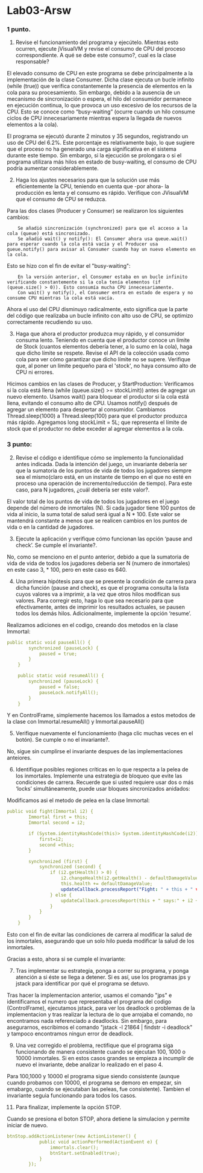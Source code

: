 # Lab03-Arsw

### 1 punto. 

1. Revise el funcionamiento del programa y ejecútelo. Mientras esto ocurren, ejecute jVisualVM y revise el consumo de CPU del proceso correspondiente. A qué se debe este consumo?, cual es la clase responsable?

El elevado consumo de CPU en este programa se debe principalmente a la implementación de la clase Consumer. Dicha clase ejecuta un bucle infinito (while (true)) que verifica constantemente 
la presencia de elementos en la cola para su procesamiento. Sin embargo, debido a la ausencia de un mecanismo de sincronización o espera, el hilo del consumidor permanece en ejecución continua, 
lo que provoca un uso excesivo de los recursos de la CPU. Esto se conoce como “busy-waiting” (ocurre cuando un hilo consume ciclos de CPU innecesariamente mientras espera la llegada de nuevos elementos a la cola).



El programa se ejecutó durante 2 minutos y 35 segundos, registrando un uso de CPU del 6.2%. Este porcentaje es relativamente bajo, lo que sugiere que el proceso no ha generado una carga 
significativa en el sistema durante este tiempo. Sin embargo, si la ejecución se prolongara o si el programa utilizara más hilos en estado de busy-waiting, el consumo de CPU podría aumentar considerablemente.


2. Haga los ajustes necesarios para que la solución use más eficientemente la CPU, teniendo en cuenta que -por ahora- la producción es lenta y el consumo es rápido. 
Verifique con JVisualVM que el consumo de CPU se reduzca.


Para las dos clases (Producer y Consumer) se realizaron los siguientes cambios:
 
        Se añadió sincronización (synchronized) para que el acceso a la cola (queue) está sincronizado.
        Se añadió wait() y notify(): El Consumer ahora usa queue.wait() para esperar cuando la cola está vacía y el Producer usa queue.notify() para avisar al Consumer cuando hay un nuevo elemento en la cola.

Esto se hizo con el fin de evitar el "busy-waiting":

        En la versión anterior, el Consumer estaba en un bucle infinito verificando constantemente si la cola tenía elementos (if (queue.size() > 0)). Esto consumía mucha CPU innecesariamente.
        Con wait() y notify(), el Consumer entra en estado de espera y no consume CPU mientras la cola está vacía.



Ahora el uso del CPU disminuyo radicalmente, esto significa que la parte del código que realizaba un bucle infinito con alto uso de CPU, se optimizo correctamente recudiendo su uso. 

3. Haga que ahora el productor produzca muy rápido, y el consumidor consuma lento. Teniendo en cuenta que el productor conoce un límite de Stock (cuantos elementos debería tener, a lo sumo en la cola), haga que dicho límite se respete. 
Revise el API de la colección usada como cola para ver cómo garantizar que dicho límite no se supere. Verifique que, al poner un límite pequeño para el 'stock', no haya consumo alto de CPU ni errores.





Hicimos cambios en las clases de Producer, y StartProduction: 
    Verificamos si la cola está llena (while (queue.size() >= stockLimit)) antes de agregar un nuevo elemento.
    Usamos wait() para bloquear el productor si la cola está llena, evitando el consumo alto de CPU.
    Usamos notify() después de agregar un elemento para despertar al consumidor. Cambiamos Thread.sleep(1000) a Thread.sleep(100) para que el productor produzca más rápido.
    Agregamos long stockLimit = 5L; que representa el límite de stock que el productor no debe exceder al agregar elementos a la cola. 



### 3 punto:

2. Revise el código e identifique cómo se implemento la funcionalidad antes indicada. Dada la intención del juego, un invariante debería ser que la sumatoria de los puntos de vida de todos los jugadores 
siempre sea el mismo(claro está, en un instante de tiempo en el que no esté en proceso una operación de incremento/reducción de tiempo). Para este caso, para N jugadores, ¿cuál debería ser este valor?.


El valor total de los puntos de vida de todos los jugadores en el juego depende del número de inmortales (N). Si cada jugador tiene 100 puntos de vida al inicio, 
la suma total de salud será igual a N * 100. Este valor se mantendrá constante a menos que se realicen cambios en los puntos de vida o en la cantidad de jugadores.

3.  Ejecute la aplicación y verifique cómo funcionan las opción ‘pause and check’. Se cumple el invariante?.

No, como se menciono en el punto anterior, debido a que la sumatoria de vida de vida de todos los jugadores deberia ser N (numero de inmortales) en este caso 3, * 100, pero en este caso es 640. 


4.  Una primera hipótesis para que se presente la condición de carrera para dicha función (pause and check), es que el programa consulta la lista cuyos valores va a imprimir, a la vez que otros hilos 
modifican sus valores. Para corregir esto, haga lo que sea necesario para que efectivamente, antes de imprimir los resultados actuales, se pausen todos los demás hilos. Adicionalmente, implemente la opción ‘resume’.

Realizamos adiciones en el codigo, creando dos metodos en la clase Immortal: 

```yaml 
public static void pauseAll() {
        synchronized (pauseLock) {
            paused = true;
        }
    }

    public static void resumeAll() {
        synchronized (pauseLock) {
            paused = false;
            pauseLock.notifyAll();
        }
    }
```

Y en ControlFrame, simplemente hacemos los llamados a estos metodos de la clase con Immortal.resumeAll() y Immortal.pauseAll()

5. Verifique nuevamente el funcionamiento (haga clic muchas veces en el botón). Se cumple o no el invariante?.

No, sigue sin cumplirse el invariante despues de las implementaciones anteiores. 

6. Identifique posibles regiones críticas en lo que respecta a la pelea de los inmortales. Implemente una estrategia de bloqueo que evite las condiciones de carrera. 
Recuerde que si usted requiere usar dos o más ‘locks’ simultáneamente, puede usar bloques sincronizados anidados:

Modificamos asi el metodo de pelea en la clase Immortal: 

```yaml 
public void fight(Immortal i2) {
        Immortal first = this;
        Immortal second = i2;

        if (System.identityHashCode(this)> System.identityHashCode(i2)){
            first=i2;
            second =this;
        }

        synchronized (first) {
            synchronized (second) {
                if (i2.getHealth() > 0) {
                    i2.changeHealth(i2.getHealth() - defaultDamageValue);
                    this.health += defaultDamageValue;
                    updateCallback.processReport("Fight: " + this + " vs " + i2 + "\n");
                } else {
                    updateCallback.processReport(this + " says:" + i2 + " is already dead!\n");
                }
            }
        }
    }
```
Esto con el fin de evitar las condiciones de carrera al modificar la salud de los inmortales, asegurando que un solo hilo pueda modificar la salud de los inmortales. 

Gracias a esto, ahora si se cumple el invariante:


7. Tras implementar su estrategia, ponga a correr su programa, y ponga atención a si éste se llega a detener. Si es así, use los programas jps y jstack para identificar por qué el programa se detuvo.

Tras hacer la implementacion anterior, usamos el comando "jps" e identificamos el numero que representaba el programa del codigo (ControlFrame), ejecutamos jstack, para ver los deadlock o problemas de la 
implementacion y tras realizar la lectura de lo que arrojaba el comando, no encontramos nada referenciado a deadlocks. Sin embargo, para asegurarnos, escribimos el comando "jstack -l 21864 | findstr -i deadlock"
y tampoco encontramos ningun error de deadlock. 


9. Una vez corregido el problema, rectifique que el programa siga funcionando de manera consistente cuando se ejecutan 100, 1000 o 10000 inmortales. 
Si en estos casos grandes se empieza a incumplir de nuevo el invariante, debe analizar lo realizado en el paso 4.


Para 100,1000 y 10000 el programa sigue siendo consistente (aunque cuando probamos con 10000, el programa se demoro en empezar, sin emabargo, cuando se ejecutaban las peleas, fue consistente). Tambien el 
invariante seguia funcionando para todos los casos. 

11. Para finalizar, implemente la opción STOP.

Cuando se presiona el boton STOP, ahora detiene la simulacion y permite iniciar de nuevo. 

```yaml 
btnStop.addActionListener(new ActionListener() {
            public void actionPerformed(ActionEvent e) {
                immortals.clear();
                btnStart.setEnabled(true);
            }
        });
```


